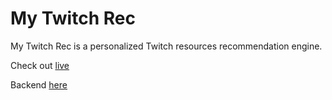 # My Twitch Rec

My Twitch Rec is a personalized Twitch resources recommendation engine.

Check out [live](https://twitch.chanrao.dev)

Backend [here](https://github.com/lichengrao/my-twitch-rec-backend)